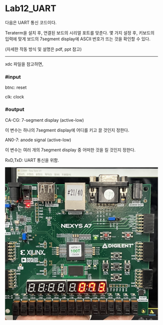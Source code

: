 # Lab12_UART
다음은 UART 통신 코드이다.


Teraterm을 설치 후, 연결된 보드의 시리얼 포트를 맞춘다. 몇 가지 설정 후, 키보드의 입력에 맞게 보드의 7segment display에 ASCII 번호가 뜨는 것을 확인할 수 있다.

(자세한 작동 방식 및 설명은 pdf, ppt 참고)

***
xdc 파일을 참고하면,


### #input

btnc: reset

clk: clock


### #output

CA-CG: 7-segment display (active-low)

이 변수는 하나의 7segment display에 어디를 키고 끌 것인지 정한다.


AN0-7: anode signal (active-low)

이 변수는 여러 개의 7segment display 중 어떠한 것을 킬 것인지 정한다.


RxD,TxD: UART 통신을 위함.


<img src="./Lab12_UART.jpg">